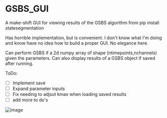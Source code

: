 # GSBS_GUI
A make-shift GUI for viewing results of the GSBS algorithm from 
pip install statesegmentation

Has horrible implementation, but is convenient.
I don't know what I'm doing and know have no idea how to build a proper GUI. No elegance here.

Can perform GSBS if a 2d numpy array of shape (ntimepoints,nchannels) given the parameters.
Can also display results of a GSBS object if saved after running.

ToDo:
- [ ] Implement save
- [ ] Expand parameter inputs
- [ ] Fix needing to adjsut kmax when loading saved results
- [ ] add more to do's

![image](https://github.com/user-attachments/assets/07bab6d7-21a7-402a-83ba-04aa83423123)
